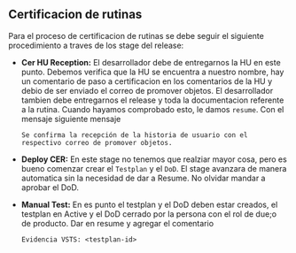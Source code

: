 ## Certificacion de rutinas
Para el proceso de certificacion de rutinas se debe seguir el siguiente procedimiento a traves de los stage del release:
- **Cer HU Reception:** El desarrollador debe de entregarnos la HU en este punto. Debemos verifica que la HU se encuentra a nuestro nombre, hay un comentario de paso a certificacion en los comentarios de la HU y debio de ser enviado el correo de promover objetos. El desarrollador tambien debe entregarnos el release y toda la documentacion referente a la rutina. Cuando hayamos comprobado esto, le damos `resume`. Con el mensaje siguiente mensaje

      Se confirma la recepción de la historia de usuario con el respectivo correo de promover objetos.

- **Deploy CER:** En este stage no tenemos que realziar mayor cosa, pero es bueno comenzar crear el `Testplan` y el `DoD`. El stage avanzara de manera automatica sin la necesidad de dar a Resume. No olvidar mandar a aprobar el DoD.

- **Manual Test:** En es punto el testplan y el DoD deben estar creados, el testplan en Active y el DoD cerrado por la persona con el rol de due;o de producto. Dar en resume y agregar el comentario

      Evidencia VSTS: <testplan-id>


